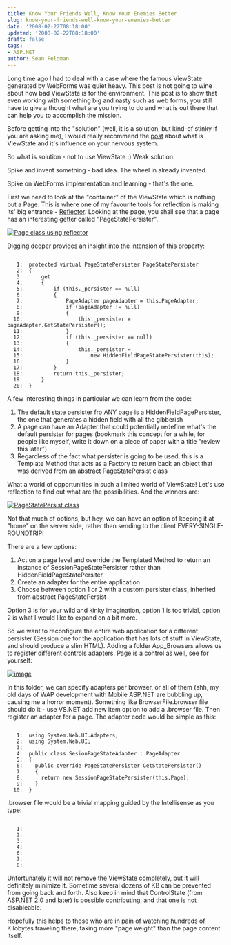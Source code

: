 ```yaml
---
title: Know Your Friends Well, Know Your Enemies Better
slug: know-your-friends-well-know-your-enemies-better
date: '2008-02-22T08:18:00'
updated: '2008-02-22T08:18:00'
draft: false
tags:
- ASP.NET
author: Sean Feldman
---
```



Long time ago I had to deal with a case where the famous ViewState generated by WebForms was quiet heavy. This post is not going to wine about how bad ViewState is for the environment. This post is to show that even working with something big and nasty such as web forms, you still have to give a thought what are you trying to do and what is out there that can help you to accomplish the mission.

Before getting into the "solution" (well, it is a solution, but kind-of stinky if you are asking me), I would really recommend the [post](http://weblogs.asp.net/infinitiesloop/archive/2006/08/03/Truly-Understanding-Viewstate.aspx) about what is ViewState and it's influence on your nervous system.

So what is solution - not to use ViewState :) Weak solution.

Spike and invent something - bad idea. The wheel in already invented.

Spike on WebForms implementation and learning - that's the one.

First we need to look at the "container" of the ViewState which is nothing but a Page. This is where one of my favourite tools for reflection is making its' big entrance - [Reflector](http://www.aisto.com/roeder/dotnet/). Looking at the page, you shall see that a page has an interesting getter called "PageStatePersister".

[![Page class using reflector](https://aspblogs.blob.core.windows.net/media/sfeldman/WindowsLiveWriter/KnowYourFriendsWellKnowYourEnemiesBetter_126B/image_thumb.png)](https://aspblogs.blob.core.windows.net/media/sfeldman/WindowsLiveWriter/KnowYourFriendsWellKnowYourEnemiesBetter_126B/image_2.png)

Digging deeper provides an insight into the intension of this property:

```

   1:  protected virtual PageStatePersister PageStatePersister
   2:  {
   3:      get
   4:      {
   5:          if (this._persister == null)
   6:          {
   7:              PageAdapter pageAdapter = this.PageAdapter;
   8:              if (pageAdapter != null)
   9:              {
  10:                  this._persister = pageAdapter.GetStatePersister();
  11:              }
  12:              if (this._persister == null)
  13:              {
  14:                  this._persister =
  15:                      new HiddenFieldPageStatePersister(this);
  16:              }
  17:          }
  18:          return this._persister;
  19:      }
  20:  }

```

A few interesting things in particular we can learn from the code:

1. The default state persister fro ANY page is a HiddenFieldPagePersister, the one that generates a hidden field with all the gibberish
2. A page can have an Adapter that could potentially redefine what's the default persister for pages (bookmark this concept for a while, for people like myself, write it down on a piece of paper with a title "review this later")
3. Regardless of the fact what persister is going to be used, this is a Template Method that acts as a Factory to return back an object that was derived from an abstract PageStatePersist class

What a world of opportunities in such a limited world of ViewState! Let's use reflection to find out what are the possibilities. And the winners are:

[![PageStatePersist class](https://aspblogs.blob.core.windows.net/media/sfeldman/WindowsLiveWriter/KnowYourFriendsWellKnowYourEnemiesBetter_126B/image_thumb_1.png)](https://aspblogs.blob.core.windows.net/media/sfeldman/WindowsLiveWriter/KnowYourFriendsWellKnowYourEnemiesBetter_126B/image_4.png)

Not that much of options, but hey, we can have an option of keeping it at "home" on the server side, rather than sending to the client EVERY-SINGLE-ROUNDTRIP!

There are a few options:

1. Act on a page level and override the Templated Method to return an instance of SessionPageStatePersister rather than HiddenFieldPageStatePersiter
2. Create an adapter for the entire application
3. Choose between option 1 or 2 with a custom persister class, inherited from abstract PageStatePersist

Option 3 is for your wild and kinky imagination, option 1 is too trivial, option 2 is what I would like to expand on a bit more.

So we want to reconfigure the entire web application for a different persister (Session one for the application that has lots of stuff in ViewState, and should produce a slim HTML). Adding a folder App\_Browsers allows us to register different controls adapters. Page is a control as well, see for yourself:

[![image](https://aspblogs.blob.core.windows.net/media/sfeldman/WindowsLiveWriter/KnowYourFriendsWellKnowYourEnemiesBetter_126B/image_thumb_2.png)](https://aspblogs.blob.core.windows.net/media/sfeldman/WindowsLiveWriter/KnowYourFriendsWellKnowYourEnemiesBetter_126B/image_6.png)

In this folder, we can specify adapters per browser, or all of them (ahh, my old days of WAP development with Mobile ASP.NET are bubbling up, causing me a horror moment). Something like BrowserFile.browser file should do it - use VS.NET add new item option to add a .browser file. Then register an adapter for a page. The adapter code would be simple as this:

```

   1:  using System.Web.UI.Adapters;
   2:  using System.Web.UI;
   3:
   4:  public class SesionPageStateAdapter : PageAdapter
   5:  {
   6:    public override PageStatePersister GetStatePersister()
   7:    {
   8:      return new SessionPageStatePersister(this.Page);
   9:    }
  10:  }

```

.browser file would be a trivial mapping guided by the Intellisense as you type:

```

   1:  
   2:   
   3:     
   4:        
   6:      
   7:     
   8:  

```

Unfortunately it will not remove the ViewState completely, but it will definitely minimize it. Sometime several dozens of KB can be prevented from going back and forth. Also keep in mind that ControlState (from ASP.NET 2.0 and later) is possible contributing, and that one is not disableable.

Hopefully this helps to those who are in pain of watching hundreds of Kilobytes traveling there, taking more "page weight" than the page content itself.


